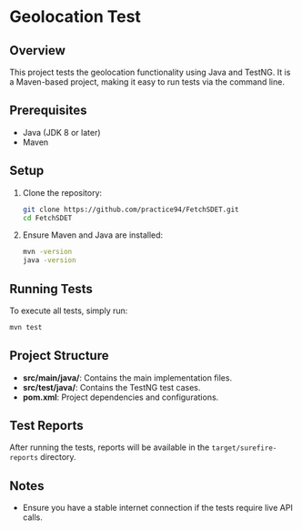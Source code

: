 # Geolocation Test

## Overview
This project tests the geolocation functionality using Java and TestNG. It is a Maven-based project, making it easy to run tests via the command line.

## Prerequisites
- Java (JDK 8 or later)
- Maven

## Setup
1. Clone the repository:
   ```sh
   git clone https://github.com/practice94/FetchSDET.git
   cd FetchSDET
   ```
2. Ensure Maven and Java are installed:
   ```sh
   mvn -version
   java -version
   ```

## Running Tests
To execute all tests, simply run:
```sh
mvn test
```

## Project Structure
- **src/main/java/**: Contains the main implementation files.
- **src/test/java/**: Contains the TestNG test cases.
- **pom.xml**: Project dependencies and configurations.

## Test Reports
After running the tests, reports will be available in the `target/surefire-reports` directory.

## Notes
- Ensure you have a stable internet connection if the tests require live API calls.


